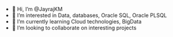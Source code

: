 - 👋 Hi, I’m @JayrajKM
- 👀 I’m interested in Data, databases, Oracle SQL, Oracle PLSQL
- 🌱 I’m currently learning Cloud technologies, BigData
- 💞️ I’m looking to collaborate on interesting projects

<!---
JayrajKM/JayrajKM is a ✨ special ✨ repository because its `README.md` (this file) appears on your GitHub profile.
You can click the Preview link to take a look at your changes.
--->
